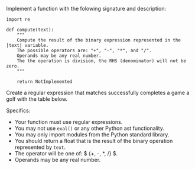 Implement a function with the folowing signature and description:

```
import re

def compute(text):
    """
    Compute the result of the binary expression represented in the |text| variable.
    The possible operators are: "+", "-", "*", and "/".
    Operands may be any real number.
    The the operation is division, the RHS (denominator) will not be zero.
    """

    return NotImplemented
```

Create a regular expression that matches successfully completes a game a golf with the table below.

Specifics:
 - Your function must use regular expressions.
 - You may not use `eval()` or any other Python ast functionality.
 - You may only import modules from the Python standard library.
 - You should return a float that is the result of the binary operation represented by `text`.
 - The operator will be one of:  $ \{+, -, *, /\} $.
 - Operands may be any real number.
